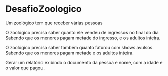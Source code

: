 # DesafioZoologico
Um zoológico tem que receber várias pessoas

O zoológico precisa saber quanto ele vendeu de ingressos no final do dia
Sabendo que os menores pagam metade do ingresso, e os adultos inteira.

O zoológico precisa saber também quanto faturou com shows avulsos.
Sabendo que os menores pagam metade e os adultos inteira.

Gerar um relatório exibindo o documento da pessoa e nome, com a idade e o valor que pagou.

